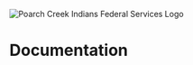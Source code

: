 

![Poarch Creek Indians Federal Services Logo](https://pcifs.com/user/images/assets/SdWFPGMerCAgnyu.svg)

# Documentation



